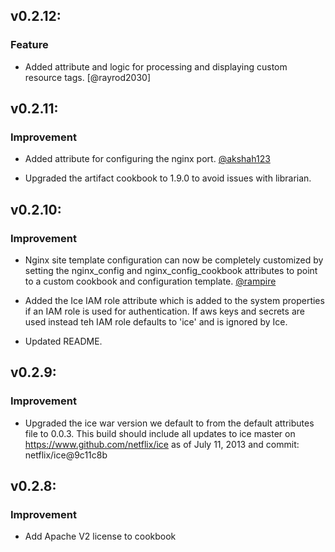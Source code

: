 ## v0.2.12:

### Feature

- Added attribute and logic for processing and displaying custom resource tags.  [@rayrod2030]

## v0.2.11:

### Improvement

- Added attribute for configuring the nginx port.  [@akshah123]

- Upgraded the artifact cookbook to 1.9.0 to avoid issues with librarian.

## v0.2.10:

### Improvement

- Nginx site template configuration can now be completely customized by setting the 
nginx_config and nginx_config_cookbook attributes to point to a custom cookbook and
configuration template. [@rampire]

- Added the Ice IAM role attribute which is added to the system properties if an IAM
role is used for authentication.  If aws keys and secrets are used instead teh IAM
role defaults to 'ice' and is ignored by Ice.

- Updated README.

## v0.2.9:

### Improvement

- Upgraded the ice war version we default to from the default attributes file to 0.0.3. This 
build should include all updates to ice master on https://www.github.com/netflix/ice as of 
July 11, 2013 and commit: netflix/ice@9c11c8b 

## v0.2.8:

### Improvement

- Add Apache V2 license to cookbook

[@akshah123]: https://github.com/akshah123
[@rampire]: https://github.com/rampire
